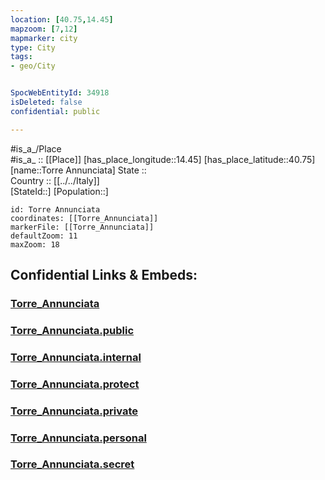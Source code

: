 ```yaml
---
location: [40.75,14.45] 
mapzoom: [7,12] 
mapmarker: city 
type: City
tags:
- geo/City


SpocWebEntityId: 34918
isDeleted: false
confidential: public

---
```

#is_a_/Place  
#is_a_ :: [[Place]] 
[has_place_longitude::14.45] 
[has_place_latitude::40.75] 
[name::Torre Annunciata] 
State ::  
Country :: [[../../Italy]]  
[StateId::] 
[Population::] 



```leaflet
id: Torre Annunciata
coordinates: [[Torre_Annunciata]] 
markerFile: [[Torre_Annunciata]] 
defaultZoom: 11 
maxZoom: 18
```


## Confidential Links & Embeds: 

### [Torre_Annunciata](/_Standards/Earth/Continent/Europe/Europe~South/Italy/City/Torre_Annunciata.md) 

### [Torre_Annunciata.public](/_public/Earth/Continent/Europe/Europe~South/Italy/City/Torre_Annunciata.public.md) 

### [Torre_Annunciata.internal](/_internal/Earth/Continent/Europe/Europe~South/Italy/City/Torre_Annunciata.internal.md) 

### [Torre_Annunciata.protect](/_protect/Earth/Continent/Europe/Europe~South/Italy/City/Torre_Annunciata.protect.md) 

### [Torre_Annunciata.private](/_private/Earth/Continent/Europe/Europe~South/Italy/City/Torre_Annunciata.private.md) 

### [Torre_Annunciata.personal](/_personal/Earth/Continent/Europe/Europe~South/Italy/City/Torre_Annunciata.personal.md) 

### [Torre_Annunciata.secret](/_secret/Earth/Continent/Europe/Europe~South/Italy/City/Torre_Annunciata.secret.md)

